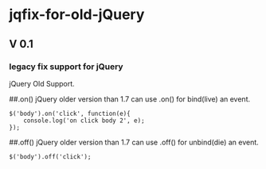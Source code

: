# jqfix-for-old-jQuery
## V 0.1
### legacy fix support for jQuery

jQuery Old Support.

##.on()
jQuery older version than 1.7 can use .on() for bind(live) an event.
```
$('body').on('click', function(e){
	console.log('on click body 2', e);
});
```

##.off()
jQuery older version than 1.7 can use .off() for unbind(die) an event.
```
$('body').off('click');
```
